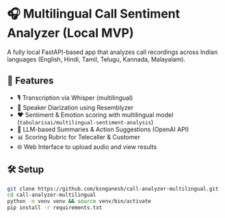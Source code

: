 # 🎧 Multilingual Call Sentiment Analyzer (Local MVP)

A fully local FastAPI-based app that analyzes call recordings across Indian languages (English, Hindi, Tamil, Telugu, Kannada, Malayalam).

## 🚀 Features
- 🎙 Transcription via Whisper (multilingual)
- 🧍 Speaker Diarization using Resemblyzer
- ❤️ Sentiment & Emotion scoring with multilingual model (`tabularisai/multilingual-sentiment-analysis`)
- 🧠 LLM-based Summaries & Action Suggestions (OpenAI API)
- 📊 Scoring Rubric for Telecaller & Customer
- 🌐 Web Interface to upload audio and view results

## 🛠 Setup
```bash
git clone https://github.com/ksnganesh/call-analyzer-multilingual.git
cd call-analyzer-multilingual
python -m venv venv && source venv/bin/activate
pip install -r requirements.txt
